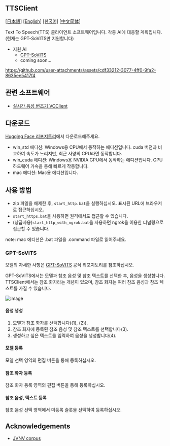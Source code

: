 TTSClient
---
  [[日本語]](./README.md) [[English]](./README_en.md) [[한국어]](./README_ko.md) [[中文简体]](./README_cn.md)

Text To Speech(TTS) 클라이언트 소프트웨어입니다.
각종 AI에 대응할 계획입니다. (현재는 GPT-SoVITS만 지원합니다)

- 지원 AI
  - [GPT-SoVITS](https://github.com/RVC-Boss/GPT-SoVITS)
  - coming soon...

https://github.com/user-attachments/assets/cdf33212-3077-4ff0-9fa2-8635ee5417f4


## 관련 소프트웨어
- [실시간 음성 변조기 VCClient](https://github.com/w-okada/voice-changer)

## 다운로드
[Hugging Face 리포지토리](https://huggingface.co/wok000/ttsclient000/tree/main)에서 다운로드해주세요.

- win_std 에디션: Windows용 CPU에서 동작하는 에디션입니다. cuda 버전과 비교하여 속도가 느리지만, 최근 사양의 CPU라면 동작합니다.
- win_cuda 에디션: Windows용 NVIDIA GPU에서 동작하는 에디션입니다. GPU 하드웨어 가속을 통해 빠르게 작동합니다.
- mac 에디션: Mac용 에디션입니다.

## 사용 방법
- zip 파일을 해제한 후, `start_http.bat`을 실행하십시오. 표시된 URL에 브라우저로 접근하십시오.
- `start_https.bat`을 사용하면 원격에서도 접근할 수 있습니다.
- (상급자용)`start_http_with_ngrok.bat`을 사용하면 ngrok을 이용한 터널링으로 접근할 수 있습니다.

note: mac 에디션은 .bat 파일을 .command 파일로 읽어주세요.

### GPT-SoVITS

모델의 자세한 사항은 [GPT-SoVITS](https://github.com/RVC-Boss/GPT-SoVITS) 공식 리포지토리를 참조하십시오.

GPT-SoVITS에서는 모델과 참조 음성 및 참조 텍스트를 선택한 후, 음성을 생성합니다. TTSClient에서는 참조 화자라는 개념이 있으며, 참조 화자는 여러 참조 음성과 참조 텍스트를 가질 수 있습니다.

![image](https://github.com/user-attachments/assets/032a65ed-b9d5-4f8a-8efe-73bd10b66593)

#### 음성 생성

1. 모델과 참조 화자를 선택합니다((1), (2)).
2. 참조 화자에 등록된 참조 음성 및 참조 텍스트를 선택합니다(3).
3. 생성하고 싶은 텍스트를 입력하여 음성을 생성합니다(4).

#### 모델 등록

모델 선택 영역의 편집 버튼을 통해 등록하십시오.

#### 참조 화자 등록

참조 화자 등록 영역의 편집 버튼을 통해 등록하십시오.

#### 참조 음성, 텍스트 등록

참조 음성 선택 영역에서 미등록 슬롯을 선택하여 등록하십시오.

## Acknowledgements
- [JVNV corpus](https://sites.google.com/site/shinnosuketakamichi/research-topics/jvnv_corpus)